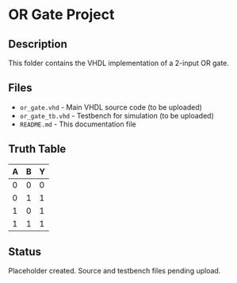 # OR Gate Project

## Description
This folder contains the VHDL implementation of a 2-input OR gate.

## Files
- `or_gate.vhd` - Main VHDL source code (to be uploaded)
- `or_gate_tb.vhd` - Testbench for simulation (to be uploaded)
- `README.md` - This documentation file

## Truth Table
| A | B | Y |
|---|---|---|
| 0 | 0 | 0 |
| 0 | 1 | 1 |
| 1 | 0 | 1 |
| 1 | 1 | 1 |

## Status
Placeholder created. Source and testbench files pending upload.

